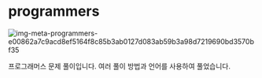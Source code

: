 # programmers

![img-meta-programmers-e00862a7c9acd8ef5164f8c85b3ab0127d083ab59b3a98d7219690bd3570bf35](https://user-images.githubusercontent.com/42399580/125379290-36ab6300-e3cb-11eb-89fd-87ddce3037cb.png)

프로그래머스 문제 풀이입니다. 여러 풀이 방법과 언어를 사용하여 풀었습니다.
